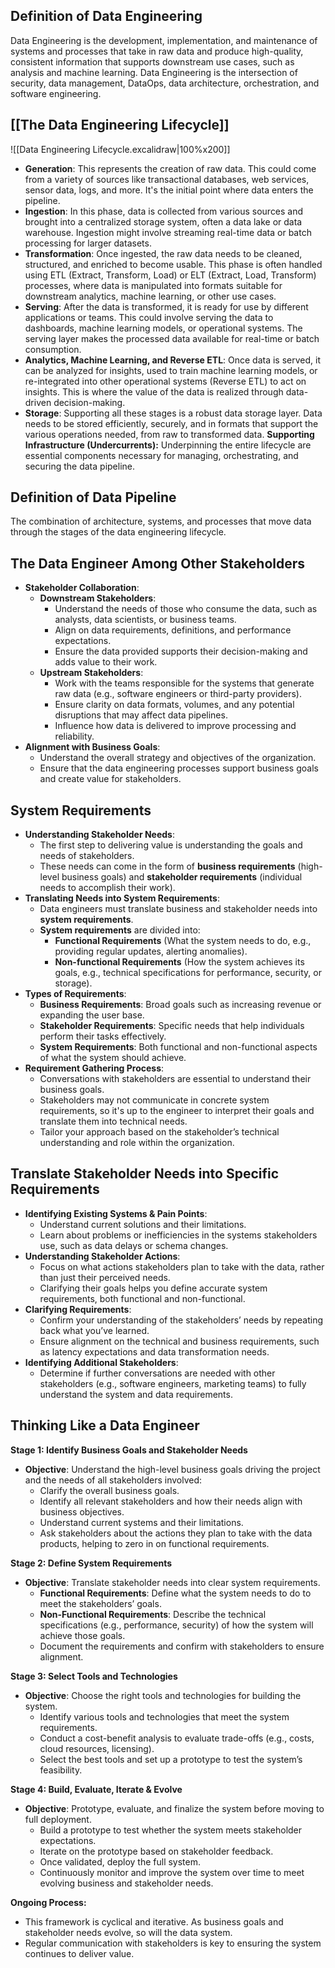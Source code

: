 ## Definition of Data Engineering
Data Engineering is the development, implementation, and maintenance of systems and processes that take in raw data and produce high-quality, consistent information that supports downstream use cases, such as analysis and machine learning. Data Engineering is the intersection of security, data management, DataOps, data architecture, orchestration, and software engineering.

## [[The Data Engineering Lifecycle]]
![[Data Engineering Lifecycle.excalidraw|100%x200]]

- **Generation**: This represents the creation of raw data. This could come from a variety of sources like transactional databases, web services, sensor data, logs, and more. It's the initial point where data enters the pipeline.
- **Ingestion**: In this phase, data is collected from various sources and brought into a centralized storage system, often a data lake or data warehouse. Ingestion might involve streaming real-time data or batch processing for larger datasets.
- **Transformation**: Once ingested, the raw data needs to be cleaned, structured, and enriched to become usable. This phase is often handled using ETL (Extract, Transform, Load) or ELT (Extract, Load, Transform) processes, where data is manipulated into formats suitable for downstream analytics, machine learning, or other use cases.
- **Serving**: After the data is transformed, it is ready for use by different applications or teams. This could involve serving the data to dashboards, machine learning models, or operational systems. The serving layer makes the processed data available for real-time or batch consumption.
- **Analytics, Machine Learning, and Reverse ETL**: Once data is served, it can be analyzed for insights, used to train machine learning models, or re-integrated into other operational systems (Reverse ETL) to act on insights. This is where the value of the data is realized through data-driven decision-making.
- **Storage**: Supporting all these stages is a robust data storage layer. Data needs to be stored efficiently, securely, and in formats that support the various operations needed, from raw to transformed data.
**Supporting Infrastructure (Undercurrents):** Underpinning the entire lifecycle are essential components necessary for managing, orchestrating, and securing the data pipeline.

## Definition of Data Pipeline
The combination of architecture, systems, and processes that move data through the stages of the data engineering lifecycle.

## The Data Engineer Among Other Stakeholders
- **Stakeholder Collaboration**:
	- **Downstream Stakeholders**:
		- Understand the needs of those who consume the data, such as analysts, data scientists, or business teams.
		- Align on data requirements, definitions, and performance expectations.
		- Ensure the data provided supports their decision-making and adds value to their work.
	- **Upstream Stakeholders**:
		- Work with the teams responsible for the systems that generate raw data (e.g., software engineers or third-party providers).
		- Ensure clarity on data formats, volumes, and any potential disruptions that may affect data pipelines.
		- Influence how data is delivered to improve processing and reliability.
- **Alignment with Business Goals**:
	- Understand the overall strategy and objectives of the organization.
	- Ensure that the data engineering processes support business goals and create value for stakeholders.

## System Requirements
- **Understanding Stakeholder Needs**:
    - The first step to delivering value is understanding the goals and needs of stakeholders.
    - These needs can come in the form of **business requirements** (high-level business goals) and **stakeholder requirements** (individual needs to accomplish their work).
- **Translating Needs into System Requirements**:
    - Data engineers must translate business and stakeholder needs into **system requirements**.
    - **System requirements** are divided into:
        - **Functional Requirements** (What the system needs to do, e.g., providing regular updates, alerting anomalies).
        - **Non-functional Requirements** (How the system achieves its goals, e.g., technical specifications for performance, security, or storage).
- **Types of Requirements**:
    - **Business Requirements**: Broad goals such as increasing revenue or expanding the user base.
    - **Stakeholder Requirements**: Specific needs that help individuals perform their tasks effectively.
    - **System Requirements**: Both functional and non-functional aspects of what the system should achieve.
- **Requirement Gathering Process**:
    - Conversations with stakeholders are essential to understand their business goals.
    - Stakeholders may not communicate in concrete system requirements, so it's up to the engineer to interpret their goals and translate them into technical needs.
    - Tailor your approach based on the stakeholder’s technical understanding and role within the organization.

## Translate Stakeholder Needs into Specific Requirements
- **Identifying Existing Systems & Pain Points**:
	- Understand current solutions and their limitations.
	- Learn about problems or inefficiencies in the systems stakeholders use, such as data delays or schema changes.
- **Understanding Stakeholder Actions**:
	- Focus on what actions stakeholders plan to take with the data, rather than just their perceived needs.
	- Clarifying their goals helps you define accurate system requirements, both functional and non-functional.
- **Clarifying Requirements**:
	- Confirm your understanding of the stakeholders’ needs by repeating back what you’ve learned.
	- Ensure alignment on the technical and business requirements, such as latency expectations and data transformation needs.
- **Identifying Additional Stakeholders**:
	- Determine if further conversations are needed with other stakeholders (e.g., software engineers, marketing teams) to fully understand the system and data requirements.

## Thinking Like a Data Engineer
**Stage 1: Identify Business Goals and Stakeholder Needs**
- **Objective**: Understand the high-level business goals driving the project and the needs of all stakeholders involved:
	- Clarify the overall business goals.
	- Identify all relevant stakeholders and how their needs align with business objectives.
	- Understand current systems and their limitations.
	- Ask stakeholders about the actions they plan to take with the data products, helping to zero in on functional requirements.

**Stage 2: Define System Requirements**
- **Objective**: Translate stakeholder needs into clear system requirements.
	- **Functional Requirements**: Define what the system needs to do to meet the stakeholders’ goals.
	- **Non-Functional Requirements**: Describe the technical specifications (e.g., performance, security) of how the system will achieve those goals.
	- Document the requirements and confirm with stakeholders to ensure alignment.

**Stage 3: Select Tools and Technologies**
- **Objective**: Choose the right tools and technologies for building the system.
	- Identify various tools and technologies that meet the system requirements.
	- Conduct a cost-benefit analysis to evaluate trade-offs (e.g., costs, cloud resources, licensing).
	- Select the best tools and set up a prototype to test the system’s feasibility.

**Stage 4: Build, Evaluate, Iterate & Evolve**
- **Objective**: Prototype, evaluate, and finalize the system before moving to full deployment.
	- Build a prototype to test whether the system meets stakeholder expectations.
	- Iterate on the prototype based on stakeholder feedback.
	- Once validated, deploy the full system.
	- Continuously monitor and improve the system over time to meet evolving business and stakeholder needs.

**Ongoing Process:**
- This framework is cyclical and iterative. As business goals and stakeholder needs evolve, so will the data system.
- Regular communication with stakeholders is key to ensuring the system continues to deliver value.